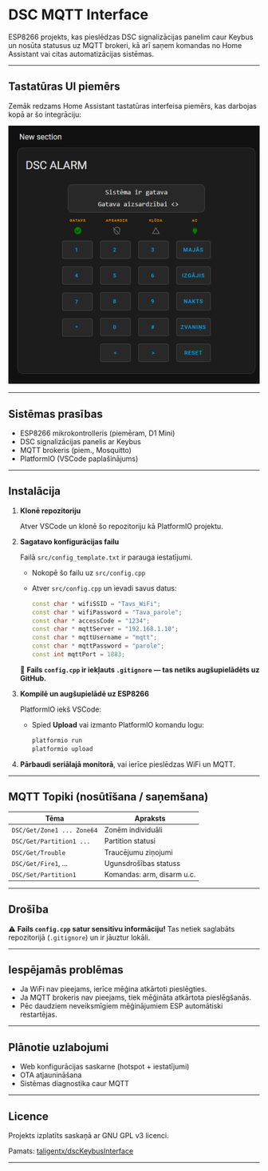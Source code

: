 # DSC MQTT Interface

ESP8266 projekts, kas pieslēdzas DSC signalizācijas panelim caur Keybus un nosūta statusus uz MQTT brokeri, kā arī saņem komandas no Home Assistant vai citas automatizācijas sistēmas.

---

## Tastatūras UI piemērs

Zemāk redzams Home Assistant tastatūras interfeisa piemērs, kas darbojas kopā ar šo integrāciju:

![DSC tastatūras UI](homeasistant/hslovecase.png)

---

## Sistēmas prasības

- ESP8266 mikrokontrolleris (piemēram, D1 Mini)
- DSC signalizācijas panelis ar Keybus
- MQTT brokeris (piem., Mosquitto)
- PlatformIO (VSCode paplašinājums)

---

## Instalācija

1. **Klonē repozitoriju**

   Atver VSCode un klonē šo repozitoriju kā PlatformIO projektu.

2. **Sagatavo konfigurācijas failu**

   Failā `src/config_template.txt` ir parauga iestatījumi.

   - Nokopē šo failu uz `src/config.cpp`
   - Atver `src/config.cpp` un ievadi savus datus:

     ```cpp
     const char * wifiSSID = "Tavs_WiFi";
     const char * wifiPassword = "Tava_parole";
     const char * accessCode = "1234";
     const char * mqttServer = "192.168.1.10";
     const char * mqttUsername = "mqtt";
     const char * mqttPassword = "parole";
     const int mqttPort = 1883;
     ```

   📌 **Fails `config.cpp` ir iekļauts `.gitignore` — tas netiks augšupielādēts uz GitHub.**

3. **Kompilē un augšupielādē uz ESP8266**

   PlatformIO iekš VSCode:
   - Spied **Upload** vai izmanto PlatformIO komandu logu:

     ```bash
     platformio run
     platformio upload
     ```

4. **Pārbaudi seriālajā monitorā**, vai ierīce pieslēdzas WiFi un MQTT.

---

## MQTT Topiki (nosūtīšana / saņemšana)

| Tēma | Apraksts |
|------|----------|
| `DSC/Get/Zone1 ... Zone64` | Zonēm individuāli |
| `DSC/Get/Partition1 ...`   | Partition statusi |
| `DSC/Get/Trouble`          | Traucējumu ziņojumi |
| `DSC/Get/Fire1`, ...       | Ugunsdrošības statuss |
| `DSC/Set/Partition1`       | Komandas: arm, disarm u.c. |

---

## Drošība

⚠️ **Fails `config.cpp` satur sensitīvu informāciju!**
Tas netiek saglabāts repozitorijā (`.gitignore`) un ir jāuztur lokāli.

---

## Iespējamās problēmas

- Ja WiFi nav pieejams, ierīce mēģina atkārtoti pieslēgties.
- Ja MQTT brokeris nav pieejams, tiek mēģināta atkārtota pieslēgšanās.
- Pēc daudziem neveiksmīgiem mēģinājumiem ESP automātiski restartējas.

---

## Plānotie uzlabojumi

- Web konfigurācijas saskarne (hotspot + iestatījumi)
- OTA atjaunināšana
- Sistēmas diagnostika caur MQTT

---

## Licence

Projekts izplatīts saskaņā ar GNU GPL v3 licenci.

Pamats: [taligentx/dscKeybusInterface](https://github.com/taligentx/dscKeybusInterface)

---

